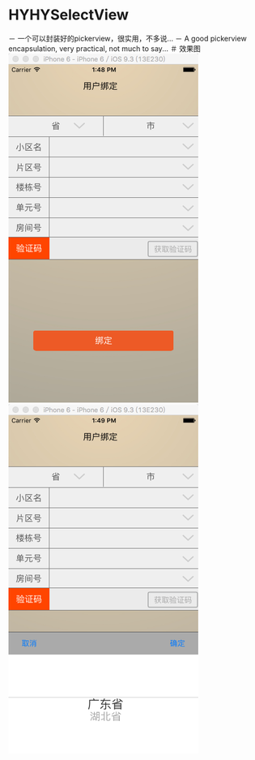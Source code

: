 # HYHYSelectView
－ 一个可以封装好的pickerview，很实用，不多说…
－ A good pickerview encapsulation, very practical, not much to say...
＃ 效果图
    ![]( https://github.com/hrobrty/HYHYSelectView/raw/master/picture/one.png)  
    ![]( https://github.com/hrobrty/HYHYSelectView/raw/master/picture/tow.png)  
